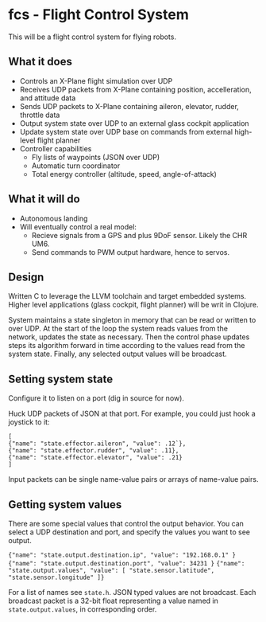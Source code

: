 # fcs - Flight Control System

This will be a flight control system for flying robots.

## What it does

- Controls an X-Plane flight simulation over UDP
 - Receives UDP packets from X-Plane containing position, accelleration, and attitude data
 - Sends UDP packets to X-Plane containing aileron, elevator, rudder, throttle data
- Output system state over UDP to an external glass cockpit application
- Update system state over UDP base on commands from external high-level flight planner
- Controller capabilities
  - Fly lists of waypoints (JSON over UDP)
  - Automatic turn coordinator
  - Total energy controller (altitude, speed, angle-of-attack)

## What it will do

- Autonomous landing
- Will eventually control a real model:
  - Recieve signals from a GPS and plus 9DoF sensor. Likely the CHR UM6.
  - Send commands to PWM output hardware, hence to servos.

## Design

Written C to leverage the LLVM toolchain and target embedded systems. Higher level applications (glass cockpit, flight planner) will be writ in Clojure.

System maintains a state singleton in memory that can be read or written to over UDP. At the start of the loop the system reads values from the network, updates the state as necessary. Then the control phase updates steps its algorithm forward in time according to the values read from the system state. Finally, any selected output values will be broadcast.

## Setting system state

Configure it to listen on a port (dig in source for now).

Huck UDP packets of JSON at that port. For example, you could just hook a joystick to it:

    [
    {"name": "state.effector.aileron", "value": .12`},
    {"name": "state.effector.rudder", "value": .11},
    {"name": "state.effector.elevator", "value": .21}
    ]
    
Input packets can be single name-value pairs or arrays of name-value pairs.
 
## Getting system values

There are some special values that control the output behavior. You can select a UDP destination and port, and specify the values you want to see output.

`{"name": "state.output.destination.ip", "value": "192.168.0.1" }`
`{"name": "state.output.destination.port", "value": 34231 }`
`{"name": "state.output.values", "value": [ "state.sensor.latitude", "state.sensor.longitude" ]}`

For a list of names see `state.h`. JSON typed values are not broadcast. Each broadcast packet is a 32-bit float representing a value named in `state.output.values`, in corresponding order.

